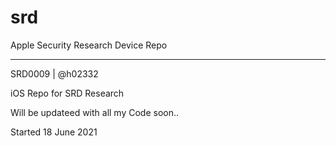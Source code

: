 # srd
Apple Security Research Device Repo

------
SRD0009 | @h02332

iOS Repo for SRD Research

Will be updateed with all my Code soon..

Started 18 June 2021
